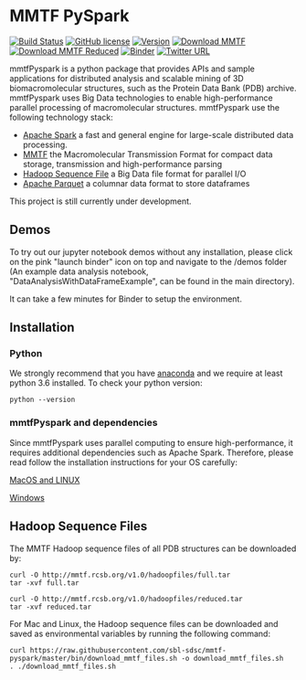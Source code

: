 # MMTF PySpark

[![Build Status](https://travis-ci.org/sbl-sdsc/mmtf-pyspark.svg?branch=master)](https://travis-ci.org/sbl-sdsc/mmtf-pyspark)
[![GitHub license](https://img.shields.io/github/license/sbl-sdsc/mmtf-pyspark.svg)](https://github.com/sbl-sdsc/mmtf-pyspark/blob/master/LICENSE)
[![Version](http://img.shields.io/badge/version-0.2.0-yellowgreen.svg?style=flat)](https://github.com/sbl-sdsc/mmtf-pyspark)
[![Download MMTF](http://img.shields.io/badge/download-MMTF_full-yellow.svg?style=flat)](https://mmtf.rcsb.org/v1.0/hadoopfiles/full.tar)
[![Download MMTF Reduced](http://img.shields.io/badge/download-MMTF_reduced-orange.svg?style=flat)](https://mmtf.rcsb.org/v1.0/hadoopfiles/reduced.tar)
[![Binder](https://mybinder.org/badge.svg)](https://mybinder.org/v2/gh/sbl-sdsc/mmtf-pyspark/master)
[![Twitter URL](https://img.shields.io/twitter/url/http/shields.io.svg?style=social)](https://twitter.com/mmtf_spec)

mmtfPyspark is a python package that provides APIs and sample applications for distributed analysis and scalable mining of 3D biomacromolecular structures, such as the Protein Data Bank (PDB) archive. mmtfPyspark uses Big Data technologies to enable high-performance parallel processing of macromolecular structures. mmtfPyspark use the following technology stack:
* [Apache Spark](https://spark.apache.org/) a fast and general engine for large-scale distributed data processing.
* [MMTF](https://mmtf.rcsb.org/) the Macromolecular Transmission Format for compact data storage, transmission and high-performance parsing
* [Hadoop Sequence File](https://wiki.apache.org/hadoop/SequenceFile) a Big Data file format for parallel I/O
* [Apache Parquet](https://parquet.apache.org/) a columnar data format to store dataframes

This project is still currently under development.

## Demos
To try out our jupyter notebook demos without any installation, please click on the pink "launch binder" icon on top and navigate to the /demos folder (An example data analysis notebook, "DataAnalysisWithDataFrameExample", can be found in the main directory).

It can take a few minutes for Binder to setup the environment.

## Installation
### Python
We strongly recommend that you have [anaconda](https://docs.continuum.io/anaconda/install/) and we require at least python 3.6 installed. To check your python version:
```
python --version
```

### mmtfPyspark and dependencies
Since mmtfPyspark uses parallel computing to ensure high-performance, it requires additional dependencies such as Apache Spark. Therefore, please read follow the installation instructions for your OS carefully:

[MacOS and LINUX](docs/MacLinuxInstallation.md)

[Windows](docs/WindowsInstallation.md)


## Hadoop Sequence Files

The MMTF Hadoop sequence files of all PDB structures can be downloaded by:
```
curl -O http://mmtf.rcsb.org/v1.0/hadoopfiles/full.tar
tar -xvf full.tar

curl -O http://mmtf.rcsb.org/v1.0/hadoopfiles/reduced.tar
tar -xvf reduced.tar
```

For Mac and Linux, the Hadoop sequence files can be downloaded and saved as environmental variables by running the following command:
```
curl https://raw.githubusercontent.com/sbl-sdsc/mmtf-pyspark/master/bin/download_mmtf_files.sh -o download_mmtf_files.sh
. ./download_mmtf_files.sh
```
